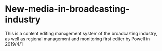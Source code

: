 # New-media-in-broadcasting-industry
This is a content editing management system of the broadcasting industry, as well as regional management and monitoring
first editer by Powell in 2019/4/1
